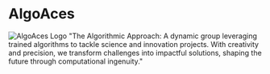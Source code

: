 # AlgoAces
![AlgoAces Logo](1.png)
"The Algorithmic Approach: A dynamic group leveraging trained algorithms to tackle science and innovation projects. With creativity and precision, we transform challenges into impactful solutions, shaping the future through computational ingenuity."
